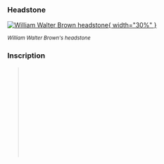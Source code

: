 ### Headstone  

[![William Walter Brown headstone](../assets/william-walter-brown-headstone.jpg){ width="30%" }](../assets/william-walter-brown-headstone.jpg)

*<small>William Walter Brown's headstone</small>*

### Inscription

> <br>
> <br>
> <br>
> <br>
> <br>
> <br>
> <br>
> <br>
> <br>
> <br>
> <br>
> <br>
